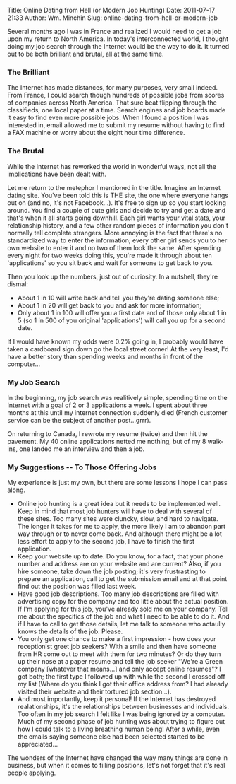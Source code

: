 Title: Online Dating from Hell (or Modern Job Hunting)
Date: 2011-07-17 21:33
Author: Wm. Minchin
Slug: online-dating-from-hell-or-modern-job

Several months ago I was in France and realized I would need to get a
job upon my return to North America. In today's interconnected world, I
thought doing my job search through the Internet would be the way to do
it. It turned out to be both brilliant and brutal, all at the same
time.

### The Brilliant

The Internet has made distances, for many purposes, very small indeed.
From France, I could search though hundreds of possible jobs from scores
of companies across North America. That sure beat flipping through the
classifieds, one local paper at a time. Search engines and job boards
made it easy to find even more possible jobs. When I found a position I
was interested in, email allowed me to submit my resume without having
to find a FAX machine or worry about the eight hour time difference.

### The Brutal

While the Internet has reworked the world in wonderful ways, not all the
implications have been dealt with.

Let me return to the metephor I mentioned in the title. Imagine an
Internet dating site. You've been told this is THE site, the one where
everyone hangs out on (and no, it's not Facebook...). It's free to sign
up so you start looking around. You find a couple of cute girls and
decide to try and get a date and that's when it all starts going
downhill. Each girl wants your vital stats, your relationship history,
and a few other random pieces of information you don't normally tell
complete strangers. More annoying is the fact that there's no
standardized way to enter the information; every other girl sends you to
her own website to enter it and no two of them look the same. After
spending every night for two weeks doing this, you're made it through
about ten 'applications' so you sit back and wait for someone to get
back to you.

Then you look up the numbers, just out of curiosity. In a nutshell,
they're dismal:

-   About 1 in 10 will write back and tell you they're dating someone
    else;
-   About 1 in 20 will get back to you and ask for more information;
-   Only about 1 in 100 will offer you a first date and of those only
    about 1 in 5 (so 1 in 500 of you original 'applications') will call
    you up for a second date.

If I would have known my odds were 0.2% going in, I probably would have
taken a cardboard sign down go the local street corner! At the very
least, I'd have a better story than spending weeks and months in front
of the computer...

### My Job Search

In the beginning, my job search was realitively simple, spending time on
the Internet with a goal of 2 or 3 applications a week. I spent about
three months at this until my internet connection suddenly died (French
customer service can be the subject of another post...grrr).

On returning to Canada, I rewrote my resume (twice) and then hit the
pavement. My 40 online applications netted me nothing, but of my 8
walk-ins, one landed me an interview and then a job.

### My Suggestions -- To Those Offering Jobs

My experience is just my own, but there are some lessons I hope I can
pass along.

-   Online job hunting is a great idea but it needs to be implemented
    well. Keep in mind that most job hunters will have to deal with
    several of these sites. Too many sites were cluncky, slow, and hard
    to navigate. The longer it takes for me to apply, the more likely I
    am to abandon part way through or to never come back. And although
    there might be a lot less effort to apply to the second job, I have
    to finish the first application.
-   Keep your website up to date. Do you know, for a fact, that your
    phone number and address are on your website and are current? Also,
    if you hire someone, take down the job posting; it's very
    frustrasting to prepare an application, call to get the submission
    email and at that point find out the position was filled last week.
-   Have good job descriptions. Too many job descriptions are filled
    with advertising copy for the company and too little about the
    actual position. If I'm applying for this job, you've already sold
    me on your company. Tell me about the specifics of the job and what
    I need to be able to do it. And if I have to call to get those
    details, let me talk to someone who actaully knows the details of
    the job. Please.
-   You only get one chance to make a first impression - how does your
    receptionist greet job seekers? With a smile and then have someone
    from HR come out to meet with them for two minutes? Or do they turn
    up their nose at a paper resume and tell the job seeker "We're a
    Green company [whatever that means...] and only accept online
    resumes"? I got both; the first type I followed up with while the
    second I crossed off my list (Where do you think I got their office
    address from? I had already visited their website and their tortured
    job section...).
-   And most importantly, keep it personal! If the Internet has
    destroyed realationships, it's the relationships between businesses
    and individuals. Too often in my job search I felt like I was being
    ignored by a computer. Much of my second phase of job hunting was
    about trying to figure out how I could talk to a living breathing
    human being! After a while, even the emails saying someone else had
    been selected started to be appreciated...

The wonders of the Internet have changed the way many things are done in
business, but when it comes to filling positions, let's not forget that
it's real people applying.
